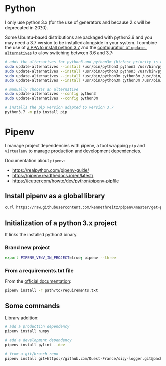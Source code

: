 
# Python

I only use python 3.x (for the use of generators and because 2.x will be deprecated in 2020).

Some Ubuntu-based distributions are packaged with python3.6 and you may need a 3.7 version to be installed alongside in your system. I combine the use of [a PPA to install python 3.7](https://linuxize.com/post/how-to-install-python-3-7-on-ubuntu-18-04/) and the [configuration of `update-alternatives`](https://stackoverflow.com/questions/43062608/how-to-update-alternatives-to-python-3-without-breaking-apt) to allow switching between 3.6 and 3.7:

```sh
# adds the alternatives for python3 and python3m (hichest priority is chosen by default)
sudo update-alternatives --install /usr/bin/python3 python3 /usr/bin/python3.6 2
sudo update-alternatives --install /usr/bin/python3 python3 /usr/bin/python3.7 3
sudo update-alternatives --install /usr/bin/python3m python3m /usr/bin/python3.6m 2
sudo update-alternatives --install /usr/bin/python3m python3m /usr/bin/python3.7m 3

# manually chooses an alternative
sudo update-alternatives --config python3
sudo update-alternatives --config python3m

# installs the pip version adapted to version 3.7
python3.7 -m pip install pip
```

# Pipenv

I manage project dependencies with pipenv, a tool wrapping `pip` and `virtualenv` to manage production and development dependencies.

Documentation about `pipenv`:
* https://realpython.com/pipenv-guide/
* https://pipenv.readthedocs.io/en/latest/
* https://jcutrer.com/howto/dev/python/pipenv-pipfile

## Install pipenv as a global library

```sh
curl https://raw.githubusercontent.com/kennethreitz/pipenv/master/get-pipenv.py | sudo python3
```

## Initialization of a python 3.x project

It links the installed python3 binary.

### Brand new project

```sh
export PIPENV_VENV_IN_PROJECT=true; pipenv --three
```

### From a requirements.txt file

From the [official documentation](https://pipenv.readthedocs.io/en/latest/basics/#importing-from-requirements-txt):

```sh
pipenv install -r path/to/requirements.txt
```

## Some commands

Library addition:

```sh
# add a production dependency
pipenv install numpy

# add a development dependency
pipenv install pylint --dev

# from a git/branch repo
pipenv install git+https://github.com/Ouest-France/sipy-logger.git@packaging#egg=sipy-logger
```
